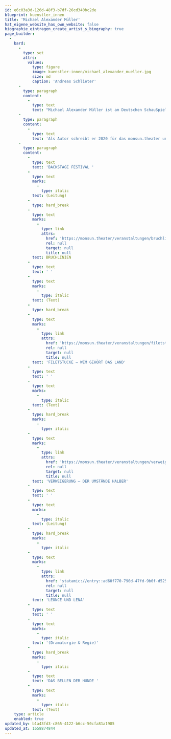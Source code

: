 ```yaml
---
id: e6c03a3d-126d-48f3-b7df-26cd340bc2de
blueprint: kuenstler_innen
title: 'Michael Alexander Müller'
hat_eigene_website_has_own_website: false
biographie_eintragen_create_artist_s_biography: true
page_builder:
  -
    bard:
      -
        type: set
        attrs:
          values:
            type: figure
            image: kuenstler-innen/michael_alexander_mueller.jpg
            size: md
            caption: 'Andreas Schlieter'
      -
        type: paragraph
        content:
          -
            type: text
            text: "Michael Alexander Müller ist am Deutschen SchauSpielHaus in Hamburg als Leitung der Education Projekte und Autor tätig. Er erhielt für seine sozial-politisch engagierten Stücke eine Reihe von Auszeichnungen, u.a. den Mülheimer KinderStückePreis, den Autorenpreis \"Nah dran\" und das „Stipendium zum Deutschen Kindertheaterpreis\" des kjtz Frankfurt. Seit 2018 ist er mit dem BACKSTAGE FESTIVAL regelmäßig im monsun.theater zu Gast.\_"
      -
        type: paragraph
        content:
          -
            type: text
            text: 'Als Autor schreibt er 2020 für das monsun.theater und das Theater unterm Dach Berlin BRUCHLINIEN - eine einfühlsame Berichterstattung zum Thema „Missbrauch“. Die zweite Zusammenarbeit mit dem Team Johanna Hasse & Francoise Hüsges wird eine simultane Hybridproduktion des monsun.theaters gemeinsam mit der Vaganten Bühne Berlin: FILETSTÜCKE – WEM GEHÖRT DAS LAND hat 2021 Premiere.'
      -
        type: paragraph
        content:
          -
            type: text
            text: 'BACKSTAGE FESTIVAL '
          -
            type: text
            marks:
              -
                type: italic
            text: (Leitung)
          -
            type: hard_break
          -
            type: text
            marks:
              -
                type: link
                attrs:
                  href: 'https://monsun.theater/veranstaltungen/bruchlinien'
                  rel: null
                  target: null
                  title: null
            text: BRUCHLINIEN
          -
            type: text
            text: ' '
          -
            type: text
            marks:
              -
                type: italic
            text: (Text)
          -
            type: hard_break
          -
            type: text
            marks:
              -
                type: link
                attrs:
                  href: 'https://monsun.theater/veranstaltungen/filetstuecke'
                  rel: null
                  target: null
                  title: null
            text: 'FILETSTÜCKE – WEM GEHÖRT DAS LAND'
          -
            type: text
            text: ' '
          -
            type: text
            marks:
              -
                type: italic
            text: (Text)
          -
            type: hard_break
            marks:
              -
                type: italic
          -
            type: text
            marks:
              -
                type: link
                attrs:
                  href: 'https://monsun.theater/veranstaltungen/verweigerung-der-umstaende-halber'
                  rel: null
                  target: null
                  title: null
            text: 'VERWEIGERUNG – DER UMSTÄNDE HALBER'
          -
            type: text
            text: ' '
          -
            type: text
            marks:
              -
                type: italic
            text: (Leitung)
          -
            type: hard_break
            marks:
              -
                type: italic
          -
            type: text
            marks:
              -
                type: link
                attrs:
                  href: 'statamic://entry::ad60f770-790d-47fd-9b0f-d525bf0bf74a'
                  rel: null
                  target: null
                  title: null
            text: 'LEONCE UND LENA'
          -
            type: text
            text: ' '
          -
            type: text
            marks:
              -
                type: italic
            text: '(Dramaturgie & Regie)'
          -
            type: hard_break
            marks:
              -
                type: italic
          -
            type: text
            text: 'DAS BELLEN DER HUNDE '
          -
            type: text
            marks:
              -
                type: italic
            text: (Text)
    type: article
    enabled: true
updated_by: b1a43fd3-c865-4122-b6cc-50cfa81a1985
updated_at: 1658874844
---
```

